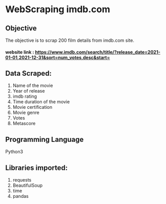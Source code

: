 # WebScraping imdb.com
## Objective
  The objective is to scrap 200 film details from imdb.com site.
 #### website link : https://www.imdb.com/search/title/?release_date=2021-01-01,2021-12-31&sort=num_votes,desc&start=
 
## Data Scraped:

1. Name of the movie
2. Year of release
3. imdb rating
4. Time duration of the movie
5. Movie certification
6. Movie genre
7. Votes
8. Metascore

## Programming Language 
Python3

## Libraries imported:

1. requests
2. BeautifulSoup
3. time
4. pandas
